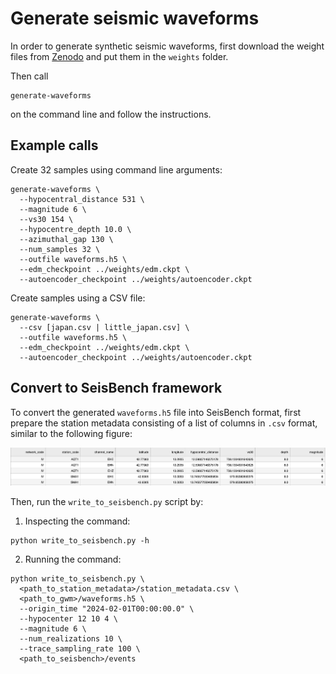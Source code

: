 # Generate seismic waveforms

In order to generate synthetic seismic waveforms, first download the weight files from
[Zenodo](https://zenodo.org/records/15687691) and put them in the `weights` folder.

Then call

```shell
generate-waveforms
```

on the command line and follow the instructions.

## Example calls

Create 32 samples using command line arguments:

```shell
generate-waveforms \
  --hypocentral_distance 531 \
  --magnitude 6 \
  --vs30 154 \
  --hypocentre_depth 10.0 \
  --azimuthal_gap 130 \
  --num_samples 32 \
  --outfile waveforms.h5 \
  --edm_checkpoint ../weights/edm.ckpt \
  --autoencoder_checkpoint ../weights/autoencoder.ckpt
```

Create samples using a CSV file:

```shell
generate-waveforms \
  --csv [japan.csv | little_japan.csv] \
  --outfile waveforms.h5 \
  --edm_checkpoint ../weights/edm.ckpt \
  --autoencoder_checkpoint ../weights/autoencoder.ckpt
```

## Convert to SeisBench framework

To convert the generated `waveforms.h5` file into SeisBench format, first prepare the station metadata consisting of a list of columns in `.csv` format, similar to the following figure:

![Example waveform Plot](station_metadata.png)

Then, run the `write_to_seisbench.py` script by:

1. Inspecting the command:

  ```shell
  python write_to_seisbench.py -h
  ```

2. Running the command:

  ```shell
  python write_to_seisbench.py \
    <path_to_station_metadata>/station_metadata.csv \
    <path_to_gwm>/waveforms.h5 \
    --origin_time "2024-02-01T00:00:00.0" \
    --hypocenter 12 10 4 \
    --magnitude 6 \
    --num_realizations 10 \
    --trace_sampling_rate 100 \
    <path_to_seisbench>/events
  ```
